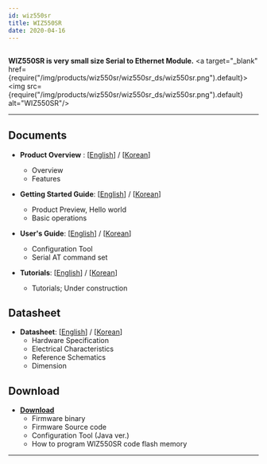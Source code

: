 ```yaml
---
id: wiz550sr
title: WIZ550SR
date: 2020-04-16
---
```


##

**WIZ550SR is very small size Serial to Ethernet Module.**
<a target="_blank" href={require("/img/products/wiz550sr/wiz550sr_ds/wiz550sr.png").default}><img src={require("/img/products/wiz550sr/wiz550sr_ds/wiz550sr.png").default} alt="WIZ550SR"/></a>

-----

## Documents

  - **Product Overview** :
    [[English](Overview-EN)] /
    [[Korean](Overview-KO)]
      - Overview
      - Features

  - **Getting Started Guide**:
    [[English](getting_started-EN)] /
    [[Korean](getting_started-KO)]
      - Product Preview, Hello world
      - Basic operations

  - **User's Guide**:
    [[English](User's_Manual(Programmer's_Guide)-EN)] /
    [[Korean](User's_Manual(Programmer's_Guide)-KO)]
      - Configuration Tool
      - Serial AT command set

  - **Tutorials**:
    [[English](ATcommand_Tutorial-EN)] /
    [[Korean](ATcommand_Tutorial-KO)]
      - Tutorials; Under construction

## Datasheet

  - **Datasheet**: 
  [[English](datasheet_hardware_spec_characteristics-EN)] /
    [[Korean](datasheet_hardware_spec_characteristics-KO)] 
     - Hardware Specification
     - Electrical Characteristics
     - Reference Schematics
     - Dimension

## Download

  - **[Download](Download)**
      - Firmware binary
      - Firmware Source code 
      - Configuration Tool (Java ver.)
      - How to program WIZ550SR code flash memory

-----
